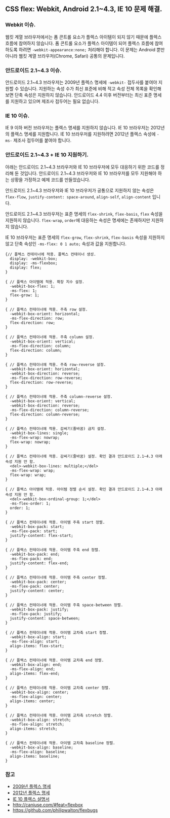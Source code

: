 ## CSS flex: Webkit, Android 2.1~4.3, IE 10 문제 해결.

### Webkit 이슈.
웹킷 계열 브라우저에서는 폼 콘트롤 요소가 플렉스 아이템이 되지 않기 때문에 플렉스 흐름에 참여하지 않습니다. 폼 콘트롤 요소가 플렉스 아이템이 되어 플렉스 흐름에 참여하도록 하려면 `-webkit-appearance:none;` 처리해야 합니다. 이 문제는 Android 뿐만 아니라 웹킷 계열 브라우저(Chrome, Safari) 공통의 문제입니다.

### 안드로이드 2.1~4.3 이슈.
안드로이드 2.1~4.3 브라우저는 2009년 플렉스 명세에 `-webkit-` 접두사를 붙여야 지원할 수 있습니다. 지원하는 속성 수가 최신 표준에 비해 적고 속성 전체 목록을 확인해 보면 단축 속성은 지원하지 않습니다. 안드로이드 4.4 이후 버전부터는 최신 표준 명세를 지원하고 있으며 제조사 접두어는 필요 없습니다.

### IE 10 이슈.
IE 9 이하 버전 브라우저는 플렉스 명세를 지원하지 않습니다. IE 10 브라우저는 2012년의 플렉스 명세를 지원합니다. IE 10 브라우저를 지원하려면 2012년 플렉스 속성에 `-ms-` 제조사 접두어를 붙여야 합니다.

### 안드로이드 2.1~4.3 + IE 10 지원하기.
아래는 안드로이드 2.1~4.3 브라우저와 IE 10 브라우저에 모두 대응하기 위한 코드를 정리해 둔 것입니다. 안드로이드 2.1~4.3 브라우저와 IE 10 브라우저를 모두 지원해야 하는 상황을 가정하고 예제 코드를 만들었습니다.

안드로이드 2.1~4.3 브라우저와 IE 10 브라우저가 공통으로 지원하지 않는 속성은 `flex-flow`, `justify-content: space-around`, `align-self`, `align-content` 입니다.

안드로이드 2.1~4.3 브라우저는 표준 명세의 `flex-shrink`, `flex-basis`, `flex` 속성을 지원하지 않습니다. `flex-wrap`, `order`에 대응하는 속성은 명세에는 존재하지만 지원하지 않습니다.

IE 10 브라우저는 표준 명세의 `flex-grow`, `flex-shrink`, `flex-basis` 속성을 지원하지 않고 단축 속성인 `-ms-flex: 0 1 auto;` 속성과 값을 지원합니다.

```
{// 플렉스 컨테이너에 적용. 플렉스 컨테이너 생성.
  display: -webkit-box;
  display: -ms-flexbox;
  display: flex;
}

{ // 플렉스 아이템에 적용. 확장 지수 설정.
  -webkit-box-flex: 1;
  -ms-flex: 1;
  flex-grow: 1;
}

{ // 플렉스 컨테이너에 적용. 주축 row 설정.
  -webkit-box-orient: horizontal;
  -ms-flex-direction: row;
  flex-direction: row;
}

{ // 플렉스 컨테이너에 적용. 주축 column 설정.
  -webkit-box-orient: vertical;
  -ms-flex-direction: column;
  flex-direction: column;
}

{ // 플렉스 컨테이너에 적용. 주축 row-reverse 설정.
  -webkit-box-orient: horizontal;
  -webkit-box-direction: reverse;
  -ms-flex-direction: row-reverse;
  flex-direction: row-reverse;
}

{ // 플렉스 컨테이너에 적용. 주축 column-reverse 설정.
  -webkit-box-orient: vertical;
  -webkit-box-direction: reverse;
  -ms-flex-direction: column-reverse;
  flex-direction: column-reverse;
}

{ // 플렉스 컨테이너에 적용. 감싸기(줄바꿈) 금지 설정.
  -webkit-box-lines: single;
  -ms-flex-wrap: nowrap;
  flex-wrap: nowrap;
}

{ // 플렉스 컨테이너에 적용. 감싸기(줄바꿈) 설정. 확인 결과 안드로이드 2.1~4.3 아래 속성 지원 안 함.
  <del>-webkit-box-lines: multiple;</del>
  -ms-flex-wrap: wrap;
  flex-wrap: wrap;
}

{ // 플렉스 아이템에 적용. 아이템 정렬 순서 설정. 확인 결과 안드로이드 2.1~4.3 아래 속성 지원 안 함.
  <del>-webkit-box-ordinal-group: 1;</del>
  -ms-flex-order: 1;
  order: 1;
}

{ // 플렉스 컨테이너에 적용. 아이템 주축 start 정렬.
  -webkit-box-pack: start;
  -ms-flex-pack: start;
  justify-content: flex-start;
}

{ // 플렉스 컨테이너에 적용. 아이템 주축 end 정렬.
  -webkit-box-pack: end;
  -ms-flex-pack: end;
  justify-content: flex-end;
}

{ // 플렉스 컨테이너에 적용. 아이템 주축 center 정렬.
  -webkit-box-pack: center;
  -ms-flex-pack: center;
  justify-content: center;
}

{ // 플렉스 컨테이너에 적용. 아이템 주축 space-between 정렬.
  -webkit-box-pack: justify;
  -ms-flex-pack: justify;
  justify-content: space-between;
}

{ // 플렉스 컨테이너에 적용. 아이템 교차축 start 정렬.
  -webkit-box-align: start;
  -ms-flex-align: start;
  align-items: flex-start;
}

{ // 플렉스 컨테이너에 적용. 아이템 교차축 end 정렬.
  -webkit-box-align: end;
  -ms-flex-align: end;
  align-items: flex-end;
}

{ // 플렉스 컨테이너에 적용. 아이템 교차축 center 정렬.
  -webkit-box-align: center;
  -ms-flex-align: center;
  align-items: center;
}

{ // 플렉스 컨테이너에 적용. 아이템 교차축 stretch 정렬.
  -webkit-box-align: stretch;
  -ms-flex-align: stretch;
  align-items: stretch;
}

{ // 플렉스 컨테이너에 적용. 아이템 교차축 baseline 정렬.
  -webkit-box-align: baseline;
  -ms-flex-align: baseline;
  align-items: baseline;
}
```

### 참고
* <a href="https://www.w3.org/TR/2009/WD-css3-flexbox-20090723/">2009년 플렉스 명세</a>
* <a href="https://www.w3.org/TR/2012/WD-css3-flexbox-20120322/">2012년 플렉스 명세</a>
* <a href="https://msdn.microsoft.com/ko-kr/library/hh673531(v=vs.85).aspx">IE 10 플렉스 설명서</a>
* <a href="http://caniuse.com/#feat=flexbox">http://caniuse.com/#feat=flexbox</a>
* <a href="https://github.com/philipwalton/flexbugs">https://github.com/philipwalton/flexbugs</a>
